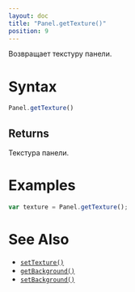```yaml
---
layout: doc
title: "Panel.getTexture()"
position: 9
---
```


Возвращает текстуру панели.

# Syntax

```js
Panel.getTexture()
```

## Returns

Текстура панели.

# Examples

```js
var texture = Panel.getTexture();
```

# See Also

* [`setTexture()`](../Panel.setTexture/)
* [`getBackground()`](../Panel.getBackground/)
* [`setBackground()`](../Panel.setBackground/)
